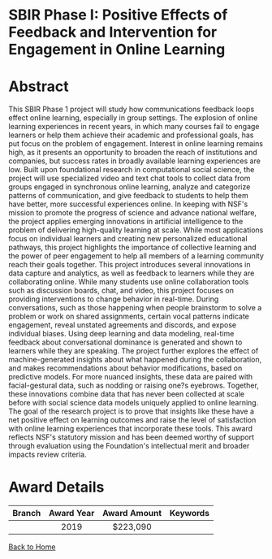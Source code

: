 
SBIR Phase I: Positive Effects of Feedback and Intervention for Engagement in Online Learning
=============================================================================================

# Abstract


This SBIR Phase 1 project will study how communications feedback loops effect online learning, especially in group settings. The explosion of online learning experiences in recent years, in which many courses fail to engage learners or help them achieve their academic and professional goals, has put focus on the problem of engagement. Interest in online learning remains high, as it presents an opportunity to broaden the reach of institutions and companies, but success rates in broadly available learning experiences are low. Built upon foundational research in computational social science, the project will use specialized video and text chat tools to collect data from groups engaged in synchronous online learning, analyze and categorize patterns of communication, and give feedback to students to help them have better, more successful experiences online. In keeping with NSF's mission to promote the progress of science and advance national welfare, the project applies emerging innovations in artificial intelligence to the problem of delivering high-quality learning at scale. While most applications focus on individual learners and creating new personalized educational pathways, this project highlights the importance of collective learning and the power of peer engagement to help all members of a learning community reach their goals together. This project introduces several innovations in data capture and analytics, as well as feedback to learners while they are collaborating online. While many students use online collaboration tools such as discussion boards, chat, and video, this project focuses on providing interventions to change behavior in real-time. During conversations, such as those happening when people brainstorm to solve a problem or work on shared assignments, certain vocal patterns indicate engagement, reveal unstated agreements and discords, and expose individual biases. Using deep learning and data modeling, real-time feedback about conversational dominance is generated and shown to learners while they are speaking. The project further explores the effect of machine-generated insights about what happened during the collaboration, and makes recommendations about behavior modifications, based on predictive models. For more nuanced insights, these data are paired with facial-gestural data, such as nodding or raising one?s eyebrows. Together, these innovations combine data that has never been collected at scale before with social science data models uniquely applied to online learning. The goal of the research project is to prove that insights like these have a net positive effect on learning outcomes and raise the level of satisfaction with online learning experiences that incorporate these tools. This award reflects NSF's statutory mission and has been deemed worthy of support through evaluation using the Foundation's intellectual merit and broader impacts review criteria.  

# Award Details

|Branch|Award Year|Award Amount|Keywords|
| :---: | :---: | :---: | :---: |
||2019|$223,090||
  
  


[Back to Home](https://github.com/chrischow/dod_sbir_awards/JT/#444)